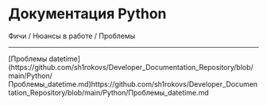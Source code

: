 # Документация Python
Фичи / Нюансы в работе / Проблемы
<hr>
[Проблемы datetime](https://github.com/sh1rokovs/Developer_Documentation_Repository/blob/main/Python/Проблемы_datetime.md)https://github.com/sh1rokovs/Developer_Documentation_Repository/blob/main/Python/Проблемы_datetime.md
